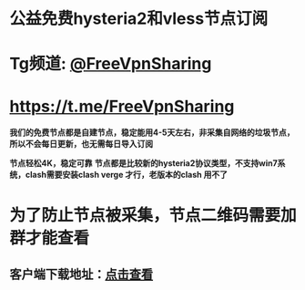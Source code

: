 # 公益免费hysteria2和vless节点订阅

# Tg频道: [@FreeVpnSharing]([https://](https://t.me/FreeVpnSharing))

# https://t.me/FreeVpnSharing



**我们的免费节点都是自建节点，稳定能用4-5天左右，非采集自网络的垃圾节点，所以不会每日更新，也无需每日导入订阅**

**节点轻松4K，稳定可靠**
**节点都是比较新的hysteria2协议类型，不支持win7系统，clash需要安装clash verge 才行，老版本的clash 用不了**

# 为了防止节点被采集，节点二维码需要加群才能查看


## 客户端下载地址：[点击查看](https://doc.kspub.top/3526.html)



